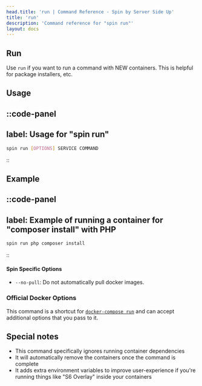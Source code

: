 ```yaml
---
head.title: 'run | Command Reference - Spin by Server Side Up'
title: 'run'
description: 'Command reference for "spin run"'
layout: docs
---
```

## Run
Use `run` if you want to run a command with NEW containers. This is helpful for package installers, etc.

## Usage
::code-panel
---
label: Usage for "spin run"
---
```bash
spin run [OPTIONS] SERVICE COMMAND 
```
::

## Example
::code-panel
---
label: Example of running a container for "composer install" with PHP
---
```bash
spin run php composer install
```
::

#### Spin Specific Options
- `--no-pull`: Do not automatically pull docker images.

### Official Docker Options
This command is a shortcut for [`docker-compose run`](https://docs.docker.com/compose/reference/run/) and can accept additional options that you pass to it.

## Special notes
* This command specifically ignores running container dependencies
* It will automatically remove the containers once the command is complete
* It adds extra environment variables to improve user-experience if you're running things like "S6 Overlay" inside your containers